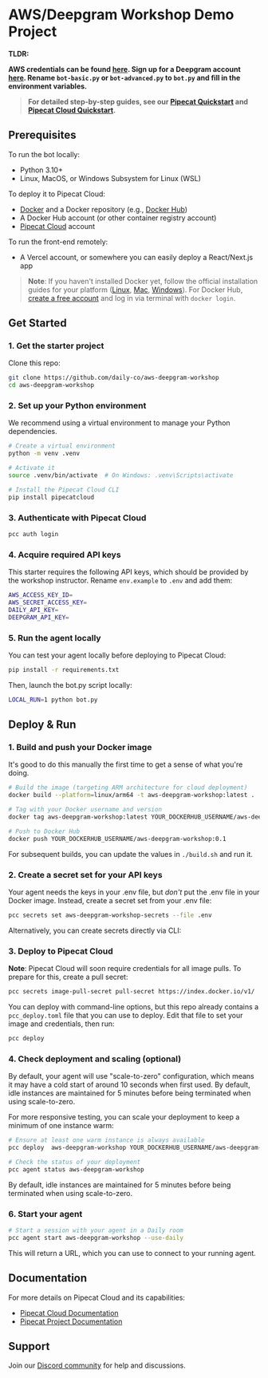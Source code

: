 # AWS/Deepgram Workshop Demo Project

**TLDR:**

**AWS credentials can be found [here](#). Sign up for a Deepgram account [here](#). Rename `bot-basic.py` or `bot-advanced.py` to `bot.py` and fill in the environment variables.**

> **For detailed step-by-step guides, see our [Pipecat Quickstart](https://docs.pipecat.ai/getting-started/quickstart) and [Pipecat Cloud Quickstart](https://docs.pipecat.daily.co/quickstart).**

## Prerequisites

To run the bot locally:

- Python 3.10+
- Linux, MacOS, or Windows Subsystem for Linux (WSL)

To deploy it to Pipecat Cloud:

- [Docker](https://www.docker.com) and a Docker repository (e.g., [Docker Hub](https://hub.docker.com))
- A Docker Hub account (or other container registry account)
- [Pipecat Cloud](https://pipecat.daily.co) account

To run the front-end remotely:

- A Vercel account, or somewhere you can easily deploy a React/Next.js app

> **Note**: If you haven't installed Docker yet, follow the official installation guides for your platform ([Linux](https://docs.docker.com/engine/install/), [Mac](https://docs.docker.com/desktop/setup/install/mac-install/), [Windows](https://docs.docker.com/desktop/setup/install/windows-install/)). For Docker Hub, [create a free account](https://hub.docker.com/signup) and log in via terminal with `docker login`.

## Get Started

### 1. Get the starter project

Clone this repo:

```bash
git clone https://github.com/daily-co/aws-deepgram-workshop
cd aws-deepgram-workshop
```

### 2. Set up your Python environment

We recommend using a virtual environment to manage your Python dependencies.

```bash
# Create a virtual environment
python -m venv .venv

# Activate it
source .venv/bin/activate  # On Windows: .venv\Scripts\activate

# Install the Pipecat Cloud CLI
pip install pipecatcloud
```

### 3. Authenticate with Pipecat Cloud

```bash
pcc auth login
```

### 4. Acquire required API keys

This starter requires the following API keys, which should be provided by the workshop instructor. Rename `env.example` to `.env` and add them:

```bash
AWS_ACCESS_KEY_ID=
AWS_SECRET_ACCESS_KEY=
DAILY_API_KEY=
DEEPGRAM_API_KEY=
```

### 5. Run the agent locally

You can test your agent locally before deploying to Pipecat Cloud:

```bash
pip install -r requirements.txt
```

Then, launch the bot.py script locally:

```bash
LOCAL_RUN=1 python bot.py
```

## Deploy & Run

### 1. Build and push your Docker image

It's good to do this manually the first time to get a sense of what you're doing.

```bash
# Build the image (targeting ARM architecture for cloud deployment)
docker build --platform=linux/arm64 -t aws-deepgram-workshop:latest .

# Tag with your Docker username and version
docker tag aws-deepgram-workshop:latest YOUR_DOCKERHUB_USERNAME/aws-deepgram-workshop:0.1

# Push to Docker Hub
docker push YOUR_DOCKERHUB_USERNAME/aws-deepgram-workshop:0.1
```

For subsequent builds, you can update the values in `./build.sh` and run it.

### 2. Create a secret set for your API keys

Your agent needs the keys in your .env file, but _don't_ put the .env file in your Docker image. Instead, create a secret set from your .env file:

```bash
pcc secrets set aws-deepgram-workshop-secrets --file .env
```

Alternatively, you can create secrets directly via CLI:

### 3. Deploy to Pipecat Cloud

**Note**: Pipecat Cloud will soon require credentials for all image pulls. To prepare for this, create a pull secret:

```bash
pcc secrets image-pull-secret pull-secret https://index.docker.io/v1/
```

You can deploy with command-line options, but this repo already contains a `pcc_deploy.toml` file that you can use to deploy. Edit that file to set your image and credentials, then run:

```bash
pcc deploy
```

### 4. Check deployment and scaling (optional)

By default, your agent will use "scale-to-zero" configuration, which means it may have a cold start of around 10 seconds when first used. By default, idle instances are maintained for 5 minutes before being terminated when using scale-to-zero.

For more responsive testing, you can scale your deployment to keep a minimum of one instance warm:

```bash
# Ensure at least one warm instance is always available
pcc deploy  aws-deepgram-workshop YOUR_DOCKERHUB_USERNAME/aws-deepgram-workshop:0.1 --min-instances 1

# Check the status of your deployment
pcc agent status aws-deepgram-workshop
```

By default, idle instances are maintained for 5 minutes before being terminated when using scale-to-zero.

### 6. Start your agent

```bash
# Start a session with your agent in a Daily room
pcc agent start aws-deepgram-workshop --use-daily
```

This will return a URL, which you can use to connect to your running agent.

## Documentation

For more details on Pipecat Cloud and its capabilities:

- [Pipecat Cloud Documentation](https://docs.pipecat.daily.co)
- [Pipecat Project Documentation](https://docs.pipecat.ai)

## Support

Join our [Discord community](https://discord.gg/dailyco) for help and discussions.
